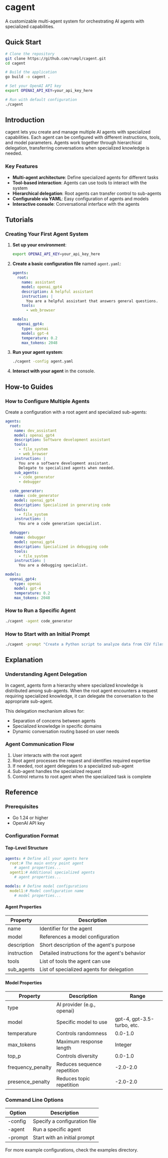 # cagent

A customizable multi-agent system for orchestrating AI agents with specialized capabilities.

## Quick Start

```bash
# Clone the repository
git clone https://github.com/rumpl/cagent.git
cd cagent

# Build the application
go build -o cagent .

# Set your OpenAI API key
export OPENAI_API_KEY=your_api_key_here

# Run with default configuration
./cagent
```

## Introduction

cagent lets you create and manage multiple AI agents with specialized capabilities. Each agent can be configured with different instructions, tools, and model parameters. Agents work together through hierarchical delegation, transferring conversations when specialized knowledge is needed.

### Key Features

- **Multi-agent architecture**: Define specialized agents for different tasks
- **Tool-based interaction**: Agents can use tools to interact with the system
- **Hierarchical delegation**: Root agents can transfer control to sub-agents
- **Configurable via YAML**: Easy configuration of agents and models
- **Interactive console**: Conversational interface with the agents

## Tutorials

### Creating Your First Agent System

1. **Set up your environment**:

   ```bash
   export OPENAI_API_KEY=your_api_key_here
   ```

2. **Create a basic configuration file** named `agent.yaml`:

   ```yaml
   agents:
     root:
       name: assistant
       model: openai_gpt4
       description: A helpful assistant
       instruction: |
         You are a helpful assistant that answers general questions.
       tools:
         - web_browser

   models:
     openai_gpt4:
       type: openai
       model: gpt-4
       temperature: 0.2
       max_tokens: 2048
   ```

3. **Run your agent system**:

   ```bash
   ./cagent -config agent.yaml
   ```

4. **Interact with your agent** in the console.

## How-to Guides

### How to Configure Multiple Agents

Create a configuration with a root agent and specialized sub-agents:

```yaml
agents:
  root:
    name: dev_assistant
    model: openai_gpt4
    description: Software development assistant
    tools:
      - file_system
      - web_browser
    instruction: |
      You are a software development assistant.
      Delegate to specialized agents when needed.
    sub_agents:
      - code_generator
      - debugger

  code_generator:
    name: code_generator
    model: openai_gpt4
    description: Specialized in generating code
    tools:
      - file_system
    instruction: |
      You are a code generation specialist.

  debugger:
    name: debugger
    model: openai_gpt4
    description: Specialized in debugging code
    tools:
      - file_system
    instruction: |
      You are a debugging specialist.

models:
  openai_gpt4:
    type: openai
    model: gpt-4
    temperature: 0.2
    max_tokens: 2048
```

### How to Run a Specific Agent

```bash
./cagent -agent code_generator
```

### How to Start with an Initial Prompt

```bash
./cagent -prompt "Create a Python script to analyze data from CSV files"
```

## Explanation

### Understanding Agent Delegation

In cagent, agents form a hierarchy where specialized knowledge is distributed among sub-agents. When the root agent encounters a request requiring specialized knowledge, it can delegate the conversation to the appropriate sub-agent.

This delegation mechanism allows for:

- Separation of concerns between agents
- Specialized knowledge in specific domains
- Dynamic conversation routing based on user needs

### Agent Communication Flow

1. User interacts with the root agent
2. Root agent processes the request and identifies required expertise
3. If needed, root agent delegates to a specialized sub-agent
4. Sub-agent handles the specialized request
5. Control returns to root agent when the specialized task is complete

## Reference

### Prerequisites

- Go 1.24 or higher
- OpenAI API key

### Configuration Format

#### Top-Level Structure

```yaml
agents: # Define all your agents here
  root:# The main entry point agent
    # agent properties...
  agent1:# Additional specialized agents
    # agent properties...

models: # Define model configurations
  model1:# Model configuration name
    # model properties...
```

#### Agent Properties

| Property    | Description                                    |
| ----------- | ---------------------------------------------- |
| name        | Identifier for the agent                       |
| model       | References a model configuration               |
| description | Short description of the agent's purpose       |
| instruction | Detailed instructions for the agent's behavior |
| tools       | List of tools the agent can use                |
| sub_agents  | List of specialized agents for delegation      |

#### Model Properties

| Property          | Description                 | Range                      |
| ----------------- | --------------------------- | -------------------------- |
| type              | AI provider (e.g., openai)  |                            |
| model             | Specific model to use       | gpt-4, gpt-3.5-turbo, etc. |
| temperature       | Controls randomness         | 0.0-1.0                    |
| max_tokens        | Maximum response length     | Integer                    |
| top_p             | Controls diversity          | 0.0-1.0                    |
| frequency_penalty | Reduces sequence repetition | -2.0-2.0                   |
| presence_penalty  | Reduces topic repetition    | -2.0-2.0                   |

### Command Line Options

| Option  | Description                  |
| ------- | ---------------------------- |
| -config | Specify a configuration file |
| -agent  | Run a specific agent         |
| -prompt | Start with an initial prompt |

For more example configurations, check the examples directory.
